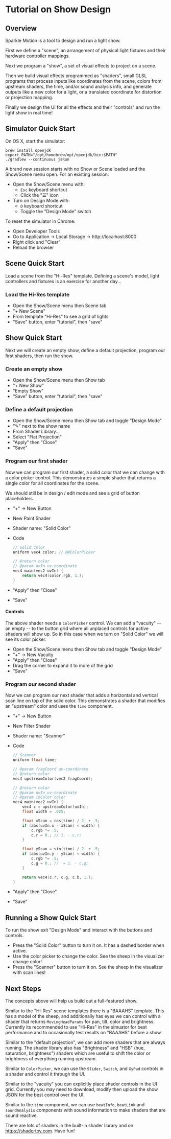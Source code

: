 # Tutorial on Show Design

## Overview

Sparkle Motion is a tool to design and run a light show.

First we define a "scene", an arrangement of physical light fixtures and their hardware controller mappings.

Next we program a "show", a set of visual effects to project on a scene.

Then we build visual effects programmed as "shaders", small GLSL programs that process inputs like coordinates from the scene, colors from upstream shaders, the time, and/or sound analysis info, and generate outputs like a new color for a light, or a translated coordinate for distortion or projection mapping.

Finally we design the UI for all the effects and their "controls" and run the light show in real time!

## Simulator Quick Start

On OS X, start the simulator:

```
brew install openjdk
export PATH="/opt/homebrew/opt/openjdk/bin:$PATH"
./gradlew --continuous jsRun
```

A brand new session starts with no Show or Scene loaded and the Show/Scene menu open. For an existing session:

- Open the Show/Scene menu with:
  - `Esc` keyboard shortcut
  - Click the "☰" icon
- Turn on Design Mode with:
  - `D` keyboard shortcut
  - Toggle the "Design Mode" switch

To reset the simulator in Chrome:

- Open Developer Tools
- Go to Application -> Local Storage -> http://localhost:8000
- Right click and "Clear"
- Reload the browser

## Scene Quick Start

Load a scene from the "Hi-Res" template. Defining a scene's model, light controllers and fixtures is an exercise for another day...

### Load the Hi-Res template

- Open the Show/Scene menu then Scene tab
- "+ New Scene"
- From template "Hi-Res" to see a grid of lights
- "Save" button, enter "tutorial", then "save"

## Show Quick Start

Next we will create an empty show, define a default projection, program our first shaders, then run the show.

### Create an empty show

- Open the Show/Scene menu then Show tab
- "+ New Show"
- "Empty Show"
- "Save" button, enter "tutorial", then "save"

### Define a default projection

- Open the Show/Scene menu then Show tab and toggle "Design Mode"
- "✎" next to the show name
- From Shader Library...
- Select "Flat Projection"
- "Apply" then "Close"
- "Save"

### Program our first shader

Now we can program our first shader, a solid color that we can change with a color picker control. This demonstrates a simple shader that returns a single color for all coordinates for the scene.

We should still be in design / edit mode and see a grid of button placeholders.

- "+" -> New Button
- New Paint Shader
- Shader name: "Solid Color"
- Code

  ```c
  // Solid Color
  uniform vec4 color; // @@ColorPicker

  // @return color
  // @param uvIn uv-coordinate
  vec4 main(vec2 uvIn) {
      return vec4(color.rgb, 1.);
  }
  ```

- "Apply" then "Close"
- "Save"

#### Controls

The above shader needs a `ColorPicker` control. We can add a "vacuity" -- an empty -- to the button grid where all unplaced controls for active shaders will show up. So in this case when we turn on "Solid Color" we will see its color picker.

- Open the Show/Scene menu then Show tab and toggle "Design Mode"
- "+" -> New Vacuity
- "Apply" then "Close"
- Drag the corner to expand it to more of the grid
- "Save"

### Program our second shader

Now we can program our next shader that adds a horizontal and vertical scan line on top of the solid color. This demonstrates a shader that modifies an "upstream" color and uses the `time` component.

- "+" -> New Button
- New Filter Shader
- Shader name: "Scanner"
- Code

  ```c
  // Scanner
  uniform float time;

  // @param fragCoord uv-coordinate
  // @return color
  vec4 upstreamColor(vec2 fragCoord);

  // @return color
  // @param uvIn uv-coordinate
  // @param inColor color
  vec4 main(vec2 uvIn) {
      vec4 c = upstreamColor(uvIn);
      float width = .025;

      float xScan = cos(time) / 2. + .5;
      if (abs(uvIn.x - xScan) < width) {
          c.rgb *= .5;
          c.r = 0.; // 1. - c.r;
      }

      float yScan = sin(time) / 2. + .5;
      if (abs(uvIn.y - yScan) < width) {
          c.rgb *= .5;
          c.g = 0.; //  = 1. - c.g;
      }

      return vec4(c.r, c.g, c.b, 1.);
  }
  ```

- "Apply" then "Close"
- "Save"

## Running a Show Quick Start

To run the show exit "Design Mode" and interact with the buttons and controls.

- Press the "Solid Color" button to turn it on. It has a dashed border when active.
- Use the color picker to change the color. See the sheep in the visualizer change color!
- Press the "Scanner" button to turn it on. See the sheep in the visualizer with scan lines!

## Next Steps

The concepts above will help us build out a full-featured show.

Similar to the "Hi-Res" scene templates there is a "BAAAHS" template. This has a model of the sheep, and additionally has eyes we can control with a shader that returns `MovingHeadParams` for pan, tilt, color and brightness. Currently its recommended to use "Hi-Res" in the simuator for best performance and to occasionally test results on "BAAAHS" before a show.

Similar to the "default projection", we can add more shaders that are always running. The shader library also has "Brightness" and "HSB" (hue, saturation, brightness") shaders which are useful to shift the color or brightness of everything running upstream.

Similar to `ColorPicker`, we can use the `Slider`, `Switch`, and `XyPad` controls in a shader and control it through the UI.

Similar to the "vacuity" you can explicitly place shader controls in the UI grid. Currently you may need to download, modify then upload the show JSON for the best control over the UI.

Similar to the `time` component, we can use `beatInfo`, `beatLink` and `soundAnalysis` components with sound information to make shaders that are sound reactive.

There are lots of shaders in the built-in shader library and on https://shadertoy.com. Have fun!
